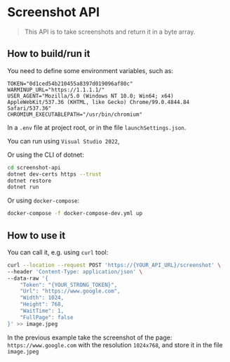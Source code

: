 # Screenshot API
> This API is to take screenshots and return it in a byte array.

## How to build/run it

You need to define some environment variables, such as:
```
TOKEN="0d1ced54b210455a8397d019096af80c"
WARMINUP_URL="https://1.1.1.1/"
USER_AGENT="Mozilla/5.0 (Windows NT 10.0; Win64; x64) AppleWebKit/537.36 (KHTML, like Gecko) Chrome/99.0.4844.84 Safari/537.36"
CHROMIUM_EXECUTABLEPATH="/usr/bin/chromium"
```
In a `.env` file at project root, or in the file `launchSettings.json`.

You can run using `Visual Studio 2022`,

Or using the CLI of dotnet:
```sh
cd screenshot-api
dotnet dev-certs https --trust 
dotnet restore 
dotnet run
```

Or using `docker-compose`:
```sh
docker-compose -f docker-compose-dev.yml up
```

## How to use it

You can call it, e.g. using `curl` tool:
```sh
curl --location --request POST 'https://{YOUR_API_URL}/screenshot' \
--header 'Content-Type: application/json' \
--data-raw '{
    "Token": "{YOUR_STRONG_TOKEN}",
    "Url": "https://www.google.com",
    "Width": 1024,
    "Height": 768,
    "WaitTime": 1,
    "FullPage": false
}' >> image.jpeg
```
In the previous example take the screenshot of the page: `https://www.google.com` with the resolution `1024x768`, and store it in the file `image.jpeg`